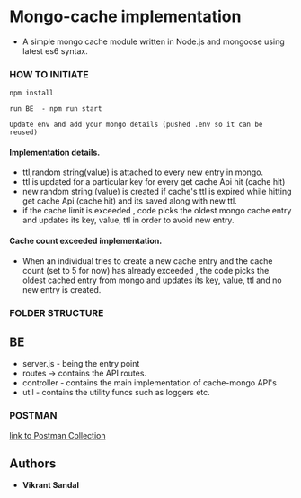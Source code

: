 # Mongo-cache implementation
* A simple mongo cache module written in Node.js and mongoose using latest es6 syntax.

### HOW TO INITIATE 
```
npm install

```
```
run BE  - npm run start
```
```
Update env and add your mongo details (pushed .env so it can be reused)
```
#### Implementation details.
 * ttl,random string(value) is attached to every new entry in mongo.
 * ttl is updated for a particular key for every get cache Api hit (cache hit)
 * new random string (value) is created if cache's ttl is expired while hitting get cache Api (cache hit) and its saved along with new ttl.
 * if the cache limit is exceeded , code picks the oldest mongo cache entry and updates its key, value, ttl in order to avoid new entry.


#### Cache count exceeded implementation.
 * When an individual tries to create a new cache entry and the cache count (set to 5 for now) has already exceeded , the code picks the oldest cached entry from mongo and updates its key, value, ttl and no new entry is created.


 ### FOLDER STRUCTURE
 ## BE
 * server.js - being the entry point
 * routes -> contains the API routes.
 * controller - contains the main implementation of cache-mongo API's
 * util - contains the utility funcs such as  loggers etc.

### POSTMAN
[link to Postman Collection](https://www.getpostman.com/collections/c7c6081684d88c6e046d)

## Authors
* **Vikrant Sandal** 


